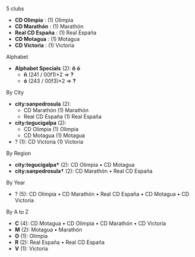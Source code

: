 5 clubs

- **CD Olimpia** : (1) Olimpia
- **CD Marathón** : (1) Marathón
- **Real CD España** : (1) Real España
- **CD Motagua** : (1) Motagua
- **CD Victoria** : (1) Victoria




Alphabet

- **Alphabet Specials** (2):  **ñ**  **ó** 
  - **ñ** (241 / 00f1)×2 => **?**
  - **ó** (243 / 00f3)×2 => **?**




By City

- **city:sanpedrosula** (2): 
  - CD Marathón  (1) Marathón
  - Real CD España  (1) Real España
- **city:tegucigalpa** (2): 
  - CD Olimpia  (1) Olimpia
  - CD Motagua  (1) Motagua
- ? (1): CD Victoria  (1) Victoria




By Region

- **city:tegucigalpa†** (2):   CD Olimpia • CD Motagua
- **city:sanpedrosula†** (2):   CD Marathón • Real CD España




By Year

- ? (5):   CD Olimpia • CD Marathón • Real CD España • CD Motagua • CD Victoria






By A to Z

- **C** (4): CD Motagua • CD Olimpia • CD Marathón • CD Victoria
- **M** (2): Motagua • Marathón
- **O** (1): Olimpia
- **R** (2): Real España • Real CD España
- **V** (1): Victoria




